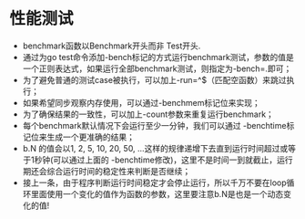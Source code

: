 # 性能测试

- benchmark函数以Benchmark开头而非 Test开头.
- 通过为go test命令添加-bench标记的方式运行benchmark测试，参数的值是一个正则表达式，如果运行全部benchmark测试，则指定为-bench=.即可；
- 为了避免普通的测试case被执行，可以加上-run=^$（匹配空函数）来跳过执行；
- 如果希望同步观察内存使用，可以通过-benchmem标记位来实现；
- 为了确保结果的一致性，可以加上-count参数来重复运行benchmark；
- 每个benchmark默认情况下会运行至少一分钟，我们可以通过 -benchtime标记位来生成一个更准确的结果；
- b.N 的值会以1, 2, 5, 10, 20, 50, …这样的规律递增下去直到运行时间超过或等于1秒钟(可以通过上面的 -benchtime修改)，这里不是时间一到就截止，运行期还会综合运行时间的稳定性来判断是否继续；
- 接上一条，由于程序判断运行时间稳定才会停止运行，所以千万不要在loop循环里面使用一个变化的值作为函数的参数，这里要注意b.N是也是一个动态变化的值!
